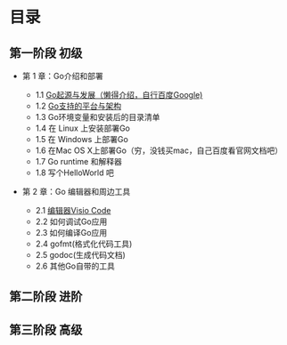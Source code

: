 # 目录
## 第一阶段 初级
- 第 1 章：Go介绍和部署
    - 1.1 [Go起源与发展（懒得介绍，自行百度Google)](1-1.md)
    - 1.2 [Go支持的平台与架构](1-2.md)
    - 1.3 Go环境变量和安装后的目录清单
    - 1.4 在 Linux 上安装部署Go
    - 1.5 在 Windows 上部署Go
    - 1.6 在Mac OS X上部署Go（穷，没钱买mac，自己百度看官网文档吧）
    - 1.7 Go runtime 和解释器
    - 1.8 写个HelloWorld 吧

- 第 2 章：Go 编辑器和周边工具
    - 2.1 [编辑器Visio Code](2-1.md)
    - 2.2 如何调试Go应用
    - 2.3 如何编译Go应用
    - 2.4 gofmt(格式化代码工具)
    - 2.5 godoc(生成代码文档)
    - 2.6 其他Go自带的工具

    
## 第二阶段 进阶
## 第三阶段 高级
